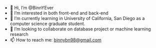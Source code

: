 - 👋 Hi, I’m @BinnYEver
- 👀 I’m interested in both front-end and back-end
- 🌱 I’m currently learning in University of California, San Diego as a computer science graduate student.
- 💞️ I’m looking to collaborate on database project or machine learning research
- 📫 How to reach me: binnybn98@gmail.com

<!---
BinnYEver/BinnYEver is a ✨ special ✨ repository because its `README.md` (this file) appears on your GitHub profile.
You can click the Preview link to take a look at your changes.
--->

